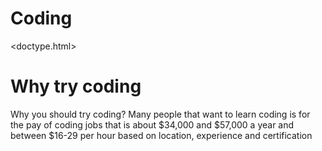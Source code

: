 # Coding
<doctype.html>
<head>
<title>Creating Website using Coding</title>

<link href="style.css" type="text/css" rel="stylesheet">
</head>
<body>
<h1>Why try coding</h1>
<p> Why you should try coding? Many people that want to learn coding is for the pay of coding jobs that is about $34,000 and $57,000 a year and between $16-29 per hour based on location, experience and certification</p>
